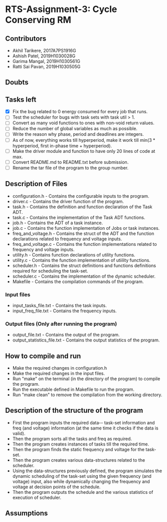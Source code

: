 # RTS-Assignment-3: Cycle Conserving RM

## Contributors

* Akhil Tarikere, 2017A7PS1916G
* Ashish Patel, 2019H1030028G
* Garima Mangal, 2019H1030561G
* Ratti Sai Pavan, 2019H1030505G

## Doubts

## Tasks left

* [X] Fix the bug related to 0 energy consumed for every job that runs.
* [ ] Test the scheduler for bugs with task sets with task util > 1.
* [ ] Convert as many void functions to ones with non-void return values.
* [ ] Reduce the number of global variables as much as possible.
* [ ] Write the reason why phase, period and deadlines are integers.
* [ ] As of now, everything works till hyperperiod, make it work till min(3 * hyperperiod, first in-phase time + hyperperiod).
* [ ] Make the driver module and function to have only 20 lines of code at max.
* [ ] Convert README.md to README.txt before submission.
* [ ] Rename the tar file of the program to the group number.

## Description of Files

* configuration.h - Contains the configurable inputs to the program.
* driver.c - Contains the driver function of the program.
* task.h - Contains the definition and function declaration of the Task ADT.
* task.c - Contains the implementation of the Task ADT functions.
* job.h - Contains the ADT of a task instance.
* job.c - Contains the function implementation of Jobs or task instances.
* freq_and_voltage.h - Contains the struct of the ADT and the function declarations related to frequency and voltage inputs.
* freq_and_voltage.c - Contains the function implementations related to frequency and voltage inputs.
* utility.h - Contains function declarations of utility functions.
* utility.c - Contains the function implementation of utiility functions.
* scheduler.h - Contains the struct definitions and functions definitions required for scheduling the task-set.
* scheduler.c - Contains the implementation of the dynamic scheduler.
* Makefile - Contains the compilation commands of the program.

### Input files

* input_tasks_file.txt - Contains the task inputs.
* input_freq_file.txt - Contains the frequency inputs.

### Output files (Only after running the program)

* output_file.txt - Contains the output of the program.
* output_statistics_file.txt - Contains the output statistics of the program.

## How to compile and run

* Make the required changes in configuration.h
* Make the required changes in the input files.
* Run "make" on the terminal (in the directory of the program) to compile the program.
* Run the executable defined in Makefile to run the program.
* Run "make clean" to remove the compilation from the working directory.

## Description of the structure of the program

* First the program inputs the required data-- task-set information and freq (and voltage) information (at the same time it checks if the data is valid).
* Then the program sorts all the tasks and freq as required.
* Then the program creates instances of tasks till the required time.
* Then the program finds the static frequency and voltage for the task-set.
* Then the program creates various data-structures related to the scheduler.
* Using the data-structures previously defined, the program simulates the dynamic scheduling of the task-set using the given frequency (and voltage) input, also while dynamically changing the frequency and voltage at decision points of the schedule.
* Then the program outputs the schedule and the various statistics of execution of scheduler.

## Assumptions
